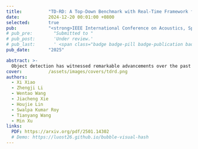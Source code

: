 ```yaml
---
title:          "TD-RD: A Top-Down Benchmark with Real-Time Framework for Road Damage Detection"
date:           2024-12-20 00:01:00 +0800
selected:       true
pub:            "<strong>IEEE International Conference on Acoustics, Speech and Signal Processing (ICASSP)</strong>"
# pub_pre:        "Submitted to "
# pub_post:       'Under review.'
# pub_last:       ' <span class="badge badge-pill badge-publication badge-success">Spotlight</span>'
pub_date:       "2025"

abstract: >-
  Object detection has witnessed remarkable advancements over the past decade, largely driven by breakthroughs in deep learning and the proliferation of large scale datasets. However, the domain of road damage detection remains relatively under explored, despite its critical significance for applications such as infrastructure maintenance and road safety. This paper addresses this gap by introducing a novel top down benchmark that offers a complementary perspective to existing datasets, specifically tailored for road damage detection. Additionally, we present a novel real time object detection framework, TDYOLOV10, designed to handle the unique challenges posed by the TDRD dataset.
cover:          /assets/images/covers/tdrd.png
authors:
  - Xi Xiao
  - Zhengji Li
  - Wentao Wang
  - Jiacheng Xie
  - Houjie Lin
  - Swalpa Kumar Roy
  - Tianyang Wang
  - Min Xu
links:
  PDF: https://arxiv.org/pdf/2501.14302
  # Demo: https://luost26.github.io/bubble-visual-hash
---
```

